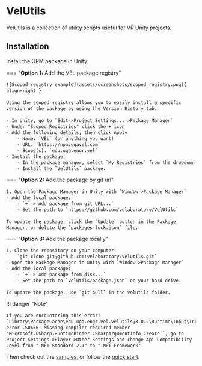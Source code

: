 # VelUtils

VelUtils is a collection of utility scripts useful for VR Unity projects.

## Installation

Install the UPM package in Unity:

=== "**Option 1:** Add the VEL package registry"

    ![Scoped registry example](assets/screenshots/scoped_registry.png){ align=right }

    Using the scoped registry allows you to easily install a specific version of the package by using the Version History tab.

    - In Unity, go to `Edit->Project Settings...->Package Manager`
    - Under "Scoped Registries" click the + icon
    - Add the following details, then click Apply
        - Name: `VEL` (or anything you want)
        - URL: `https://npm.ugavel.com`
        - Scope(s): `edu.uga.engr.vel`
    - Install the package:
        - In the package manager, select `My Registries` from the dropdown
        - Install the `VelUtils` package.

=== "**Option 2:** Add the package by git url"

    1. Open the Package Manager in Unity with `Window->Package Manager`
    - Add the local package:
        - `+`->`Add package from git URL...`
        - Set the path to `https://github.com/velaboratory/VelUtils`

    To update the package, click the `Update` button in the Package Manager, or delete the `packages-lock.json` file.

=== "**Option 3:** Add the package locally"

    1. Clone the repository on your computer:
        `git clone git@github.com:velaboratory/VelUtils.git`
    - Open the Package Manager in Unity with `Window->Package Manager`
    - Add the local package:
        - `+`->`Add package from disk...`
        - Set the path to `VelUtils/package.json` on your hard drive.

    To update the package, use `git pull` in the VelUtils folder.

!!! danger "Note"

    If you are encountering this error: `Library\PackageCache\edu.uga.engr.vel.velutils@3.0.2\Runtime\Input\InputModuleXR.cs(168,9): error CS0656: Missing compiler required member 'Microsoft.CSharp.RuntimeBinder.CSharpArgumentInfo.Create'`, go to Project Settings->Player->Other Settings and change Api Compatibility Level from ".NET Standard 2.1" to ".NET Framework".



Then check out the [samples](guide/samples.md), or follow the [quick start](guide/quick-start.md).